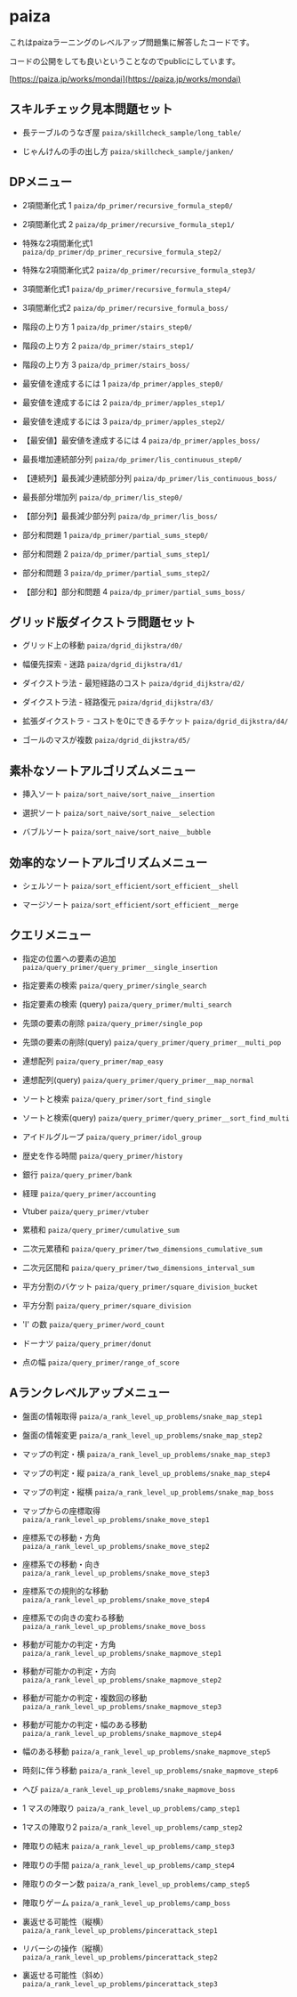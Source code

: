 # paiza

これはpaizaラーニングのレベルアップ問題集に解答したコードです。

コードの公開をしても良いということなのでpublicにしています。

[https://paiza.jp/works/mondai](https://paiza.jp/works/mondai)


## スキルチェック見本問題セット

* 長テーブルのうなぎ屋
`paiza/skillcheck_sample/long_table/`

* じゃんけんの手の出し方
`paiza/skillcheck_sample/janken/`


## DPメニュー

* 2項間漸化式 1
`paiza/dp_primer/recursive_formula_step0/`

* 2項間漸化式 2
`paiza/dp_primer/recursive_formula_step1/`

* 特殊な2項間漸化式1
`paiza/dp_primer/dp_primer_recursive_formula_step2/`

* 特殊な2項間漸化式2
`paiza/dp_primer/recursive_formula_step3/`

* 3項間漸化式1
`paiza/dp_primer/recursive_formula_step4/`

* 3項間漸化式2
`paiza/dp_primer/recursive_formula_boss/`

* 階段の上り方 1
`paiza/dp_primer/stairs_step0/`

* 階段の上り方 2
`paiza/dp_primer/stairs_step1/`

* 階段の上り方 3
`paiza/dp_primer/stairs_boss/`

* 最安値を達成するには 1
`paiza/dp_primer/apples_step0/`

* 最安値を達成するには 2
`paiza/dp_primer/apples_step1/`

* 最安値を達成するには 3
`paiza/dp_primer/apples_step2/`

* 【最安値】最安値を達成するには 4
`paiza/dp_primer/apples_boss/`

* 最長増加連続部分列
`paiza/dp_primer/lis_continuous_step0/`

* 【連続列】最長減少連続部分列
`paiza/dp_primer/lis_continuous_boss/`

* 最長部分増加列
`paiza/dp_primer/lis_step0/`

* 【部分列】最長減少部分列
`paiza/dp_primer/lis_boss/`

* 部分和問題 1
`paiza/dp_primer/partial_sums_step0/`

* 部分和問題 2
`paiza/dp_primer/partial_sums_step1/`

* 部分和問題 3
`paiza/dp_primer/partial_sums_step2/`

* 【部分和】部分和問題 4
`paiza/dp_primer/partial_sums_boss/`


## グリッド版ダイクストラ問題セット

* グリッド上の移動
`paiza/dgrid_dijkstra/d0/`

* 幅優先探索 - 迷路
`paiza/dgrid_dijkstra/d1/`

* ダイクストラ法 - 最短経路のコスト
`paiza/dgrid_dijkstra/d2/`

* ダイクストラ法 - 経路復元
`paiza/dgrid_dijkstra/d3/`

* 拡張ダイクストラ - コストを0にできるチケット
`paiza/dgrid_dijkstra/d4/`

* ゴールのマスが複数
`paiza/dgrid_dijkstra/d5/`


## 素朴なソートアルゴリズムメニュー

* 挿入ソート
`paiza/sort_naive/sort_naive__insertion`

* 選択ソート
`paiza/sort_naive/sort_naive__selection`

* バブルソート
`paiza/sort_naive/sort_naive__bubble`


## 効率的なソートアルゴリズムメニュー

* シェルソート
`paiza/sort_efficient/sort_efficient__shell`

* マージソート
`paiza/sort_efficient/sort_efficient__merge`


## クエリメニュー

* 指定の位置への要素の追加
`paiza/query_primer/query_primer__single_insertion`

* 指定要素の検索
`paiza/query_primer/single_search`

* 指定要素の検索 (query)
`paiza/query_primer/multi_search`

* 先頭の要素の削除
`paiza/query_primer/single_pop`

* 先頭の要素の削除(query)
`paiza/query_primer/query_primer__multi_pop`

* 連想配列
`paiza/query_primer/map_easy`

* 連想配列(query)
`paiza/query_primer/query_primer__map_normal`

* ソートと検索
`paiza/query_primer/sort_find_single`

* ソートと検索(query)
`paiza/query_primer/query_primer__sort_find_multi`

* アイドルグループ
`paiza/query_primer/idol_group`

* 歴史を作る時間
`paiza/query_primer/history`

* 銀行
`paiza/query_primer/bank`

* 経理
`paiza/query_primer/accounting`

* Vtuber
`paiza/query_primer/vtuber`

* 累積和
`paiza/query_primer/cumulative_sum`

* 二次元累積和
`paiza/query_primer/two_dimensions_cumulative_sum`

* 二次元区間和
`paiza/query_primer/two_dimensions_interval_sum`

* 平方分割のバケット
`paiza/query_primer/square_division_bucket`

* 平方分割
`paiza/query_primer/square_division`

* 'I' の数
`paiza/query_primer/word_count`

* ドーナツ
`paiza/query_primer/donut`

* 点の幅
`paiza/query_primer/range_of_score`


## Aランクレベルアップメニュー

* 盤面の情報取得
`paiza/a_rank_level_up_problems/snake_map_step1`

* 盤面の情報変更
`paiza/a_rank_level_up_problems/snake_map_step2`

* マップの判定・横
`paiza/a_rank_level_up_problems/snake_map_step3`

* マップの判定・縦
`paiza/a_rank_level_up_problems/snake_map_step4`

* マップの判定・縦横
`paiza/a_rank_level_up_problems/snake_map_boss`

* マップからの座標取得
`paiza/a_rank_level_up_problems/snake_move_step1`

* 座標系での移動・方角
`paiza/a_rank_level_up_problems/snake_move_step2`

* 座標系での移動・向き
`paiza/a_rank_level_up_problems/snake_move_step3`

* 座標系での規則的な移動
`paiza/a_rank_level_up_problems/snake_move_step4`

* 座標系での向きの変わる移動
`paiza/a_rank_level_up_problems/snake_move_boss`

* 移動が可能かの判定・方角
`paiza/a_rank_level_up_problems/snake_mapmove_step1`

* 移動が可能かの判定・方向
`paiza/a_rank_level_up_problems/snake_mapmove_step2`

* 移動が可能かの判定・複数回の移動
`paiza/a_rank_level_up_problems/snake_mapmove_step3`

* 移動が可能かの判定・幅のある移動
`paiza/a_rank_level_up_problems/snake_mapmove_step4`

* 幅のある移動
`paiza/a_rank_level_up_problems/snake_mapmove_step5`

* 時刻に伴う移動
`paiza/a_rank_level_up_problems/snake_mapmove_step6`

* へび
`paiza/a_rank_level_up_problems/snake_mapmove_boss`

* 1 マスの陣取り
`paiza/a_rank_level_up_problems/camp_step1`

* 1マスの陣取り2
`paiza/a_rank_level_up_problems/camp_step2`

* 陣取りの結末
`paiza/a_rank_level_up_problems/camp_step3`

* 陣取りの手間
`paiza/a_rank_level_up_problems/camp_step4`

* 陣取りのターン数
`paiza/a_rank_level_up_problems/camp_step5`

* 陣取りゲーム
`paiza/a_rank_level_up_problems/camp_boss`

* 裏返せる可能性（縦横）
`paiza/a_rank_level_up_problems/pincerattack_step1`

* リバーシの操作（縦横）
`paiza/a_rank_level_up_problems/pincerattack_step2`

* 裏返せる可能性（斜め）
`paiza/a_rank_level_up_problems/pincerattack_step3`

